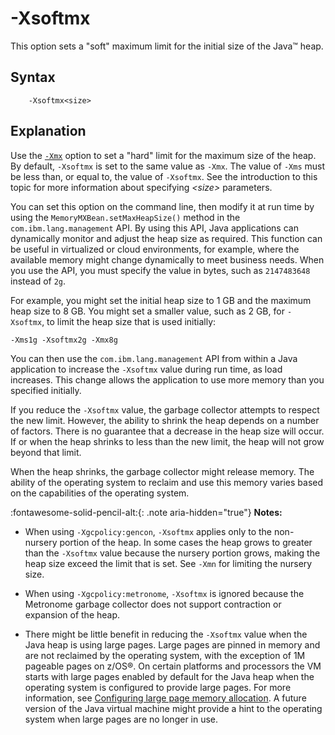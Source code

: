 <!--
* Copyright (c) 2017, 2021 IBM Corp. and others
*
* This program and the accompanying materials are made
* available under the terms of the Eclipse Public License 2.0
* which accompanies this distribution and is available at
* https://www.eclipse.org/legal/epl-2.0/ or the Apache
* License, Version 2.0 which accompanies this distribution and
* is available at https://www.apache.org/licenses/LICENSE-2.0.
*
* This Source Code may also be made available under the
* following Secondary Licenses when the conditions for such
* availability set forth in the Eclipse Public License, v. 2.0
* are satisfied: GNU General Public License, version 2 with
* the GNU Classpath Exception [1] and GNU General Public
* License, version 2 with the OpenJDK Assembly Exception [2].
*
* [1] https://www.gnu.org/software/classpath/license.html
* [2] http://openjdk.java.net/legal/assembly-exception.html
*
* SPDX-License-Identifier: EPL-2.0 OR Apache-2.0 OR GPL-2.0 WITH
* Classpath-exception-2.0 OR LicenseRef-GPL-2.0 WITH Assembly-exception
-->

# -Xsoftmx

This option sets a "soft" maximum limit for the initial size of the Java&trade; heap.

## Syntax

        -Xsoftmx<size>

## Explanation

Use the [`-Xmx`](xms.md) option to set a "hard" limit for the maximum size of the heap. By default, `-Xsoftmx` is set to the same value as `-Xmx`. The value of `-Xms` must be less than, or equal to, the value of `-Xsoftmx`. See the introduction to this topic for more information about specifying *&lt;size&gt;* parameters.

You can set this option on the command line, then modify it at run time by using the `MemoryMXBean.setMaxHeapSize()` method in the `com.ibm.lang.management` API. By using this API, Java applications can dynamically monitor and adjust the heap size as required. This function can be useful in virtualized or cloud environments, for example, where the available memory might change dynamically to meet business needs. When you use the API, you must specify the value in bytes, such as `2147483648` instead of `2g`.

For example, you might set the initial heap size to 1 GB and the maximum heap size to 8 GB. You might set a smaller value, such as 2 GB, for `-Xsoftmx`, to limit the heap size that is used initially:

    -Xms1g -Xsoftmx2g -Xmx8g

You can then use the `com.ibm.lang.management` API from within a Java application to increase the `-Xsoftmx` value during run time, as load increases. This change allows the application to use more memory than you specified initially.

If you reduce the `-Xsoftmx` value, the garbage collector attempts to respect the new limit. However, the ability to shrink the heap depends on a number of factors. There is no guarantee that a decrease in the heap size will occur. If or when the heap shrinks to less than the new limit, the heap will not grow beyond that limit.

When the heap shrinks, the garbage collector might release memory. The ability of the operating system to reclaim and use this memory varies based on the capabilities of the operating system.

:fontawesome-solid-pencil-alt:{: .note aria-hidden="true"} **Notes:**

- When using `-Xgcpolicy:gencon`, `-Xsoftmx` applies only to the non-nursery portion of the heap. In some cases the heap grows to greater than the `-Xsoftmx` value because the nursery portion grows, making the heap size exceed the limit that is set. See `-Xmn` for limiting the nursery size.

- When using `-Xgcpolicy:metronome`, `-Xsoftmx` is ignored because the Metronome garbage collector does not support contraction or expansion of the heap.

- There might be little benefit in reducing the `-Xsoftmx` value when the Java heap is using large pages. Large pages are pinned in memory and are not reclaimed by the operating system, with the exception of 1M pageable pages on z/OS&reg;. On certain platforms and processors the VM starts with large pages enabled by default for the Java heap when the operating system is configured to provide large pages.
For more information, see [Configuring large page memory allocation](https://www.ibm.com/support/knowledgecenter/SSYKE2_8.0.0/com.ibm.java.vm.80.doc/docs/j9_configure_large_page.html). A future version of the Java virtual machine might provide a hint to the operating system when large pages are no longer in use.



<!-- ==== END OF TOPIC ==== xsoftmx.md ==== -->
